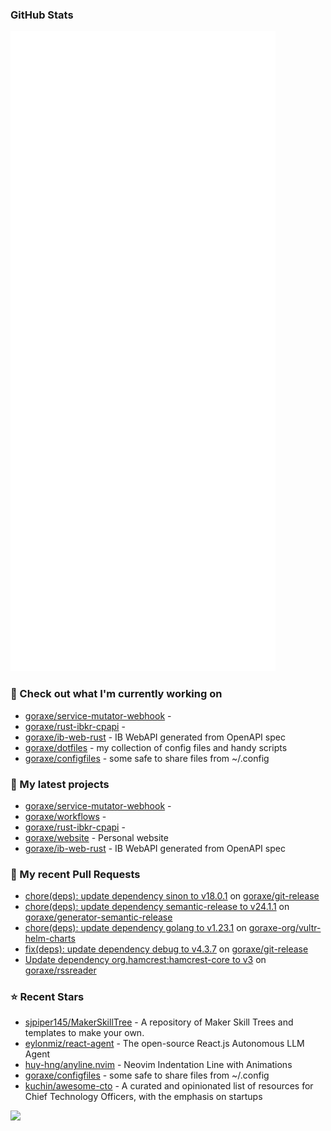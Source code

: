 
### GitHub Stats

<p align="left"><img src="https://raw.githubusercontent.com/goraxe/goraxe/main/github-metrics.svg" /></p>

### 👷 Check out what I'm currently working on

- [goraxe/service-mutator-webhook](https://github.com/goraxe/service-mutator-webhook) - 
- [goraxe/rust-ibkr-cpapi](https://github.com/goraxe/rust-ibkr-cpapi) - 
- [goraxe/ib-web-rust](https://github.com/goraxe/ib-web-rust) - IB WebAPI generated from OpenAPI spec
- [goraxe/dotfiles](https://github.com/goraxe/dotfiles) - my collection of config files and handy scripts
- [goraxe/configfiles](https://github.com/goraxe/configfiles) - some safe to share files from ~/.config 
### 🌱 My latest projects

- [goraxe/service-mutator-webhook](https://github.com/goraxe/service-mutator-webhook) - 
- [goraxe/workflows](https://github.com/goraxe/workflows) - 
- [goraxe/rust-ibkr-cpapi](https://github.com/goraxe/rust-ibkr-cpapi) - 
- [goraxe/website](https://github.com/goraxe/website) - Personal website
- [goraxe/ib-web-rust](https://github.com/goraxe/ib-web-rust) - IB WebAPI generated from OpenAPI spec
### 🔨 My recent Pull Requests

- [chore(deps): update dependency sinon to v18.0.1](https://github.com/goraxe/git-release/pull/102) on [goraxe/git-release](https://github.com/goraxe/git-release)
- [chore(deps): update dependency semantic-release to v24.1.1](https://github.com/goraxe/generator-semantic-release/pull/154) on [goraxe/generator-semantic-release](https://github.com/goraxe/generator-semantic-release)
- [chore(deps): update dependency golang to v1.23.1](https://github.com/goraxe-org/vultr-helm-charts/pull/43) on [goraxe-org/vultr-helm-charts](https://github.com/goraxe-org/vultr-helm-charts)
- [fix(deps): update dependency debug to v4.3.7](https://github.com/goraxe/git-release/pull/101) on [goraxe/git-release](https://github.com/goraxe/git-release)
- [Update dependency org.hamcrest:hamcrest-core to v3](https://github.com/goraxe/rssreader/pull/23) on [goraxe/rssreader](https://github.com/goraxe/rssreader)
### ⭐ Recent Stars

- [sjpiper145/MakerSkillTree](https://github.com/sjpiper145/MakerSkillTree) - A repository of Maker Skill Trees and templates to make your own.  
- [eylonmiz/react-agent](https://github.com/eylonmiz/react-agent) - The open-source React.js Autonomous LLM Agent
- [huy-hng/anyline.nvim](https://github.com/huy-hng/anyline.nvim) - Neovim Indentation Line with Animations
- [goraxe/configfiles](https://github.com/goraxe/configfiles) - some safe to share files from ~/.config 
- [kuchin/awesome-cto](https://github.com/kuchin/awesome-cto) - A curated and opinionated list of resources for Chief Technology Officers, with the emphasis on startups

![](https://komarev.com/ghpvc/?username=goraxe)
